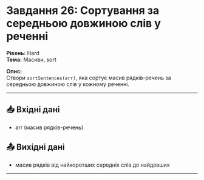 # Завдання 26: Сортування за середньою довжиною слів у реченні  
**Рівень:** Hard  
**Тема:** Масиви, sort  

**Опис:**  
Створи `sortSentences(arr)`, яка сортує масив рядків-речень за середньою довжиною слів у кожному реченні.  

---
## 📥 Вхідні дані
- arr (масив рядків-речень)

## 📤 Вихідні дані
- масив рядків від найкоротших середніх слів до найдовших  

---